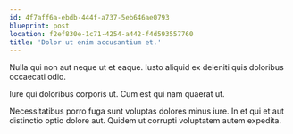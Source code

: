 ```yaml
---
id: 4f7aff6a-ebdb-444f-a737-5eb646ae0793
blueprint: post
location: f2ef830e-1c71-4254-a442-f4d593557760
title: 'Dolor ut enim accusantium et.'
---
```

Nulla qui non aut neque ut et eaque. Iusto aliquid ex deleniti quis doloribus occaecati odio.

Iure qui doloribus corporis ut. Cum est qui nam quaerat ut.

Necessitatibus porro fuga sunt voluptas dolores minus iure. In et qui et aut distinctio optio dolore aut. Quidem ut corrupti voluptatem autem expedita.